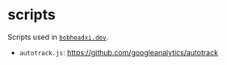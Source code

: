 # scripts

Scripts used in [`bobheadxi.dev`](https://bobheadxi.dev).


* `autotrack.js`: https://github.com/googleanalytics/autotrack
